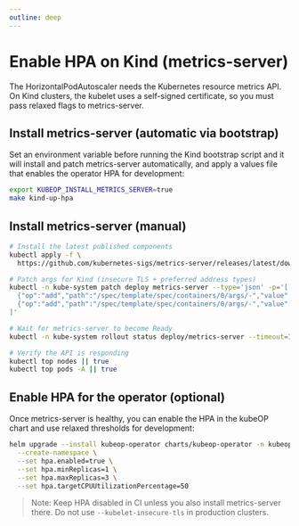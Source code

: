 ```yaml
---
outline: deep
---
```


# Enable HPA on Kind (metrics-server)

The HorizontalPodAutoscaler needs the Kubernetes resource metrics API. On Kind
clusters, the kubelet uses a self-signed certificate, so you must pass relaxed
flags to metrics-server.

## Install metrics-server (automatic via bootstrap)

Set an environment variable before running the Kind bootstrap script and it
will install and patch metrics-server automatically, and apply a values file
that enables the operator HPA for development:

```bash
export KUBEOP_INSTALL_METRICS_SERVER=true
make kind-up-hpa
```

## Install metrics-server (manual)

```bash
# Install the latest published components
kubectl apply -f \
  https://github.com/kubernetes-sigs/metrics-server/releases/latest/download/components.yaml

# Patch args for Kind (insecure TLS + preferred address types)
kubectl -n kube-system patch deploy metrics-server --type='json' -p='[
  {"op":"add","path":"/spec/template/spec/containers/0/args/-","value":"--kubelet-insecure-tls"},
  {"op":"add","path":"/spec/template/spec/containers/0/args/-","value":"--kubelet-preferred-address-types=InternalIP,Hostname,InternalDNS,ExternalDNS,ExternalIP"}
]'

# Wait for metrics-server to become Ready
kubectl -n kube-system rollout status deploy/metrics-server --timeout=120s

# Verify the API is responding
kubectl top nodes || true
kubectl top pods -A || true
```

## Enable HPA for the operator (optional)

Once metrics-server is healthy, you can enable the HPA in the kubeOP chart and
use relaxed thresholds for development:

```bash
helm upgrade --install kubeop-operator charts/kubeop-operator -n kubeop-system \
  --create-namespace \
  --set hpa.enabled=true \
  --set hpa.minReplicas=1 \
  --set hpa.maxReplicas=3 \
  --set hpa.targetCPUUtilizationPercentage=50
```

> Note: Keep HPA disabled in CI unless you also install metrics-server there.
> Do not use `--kubelet-insecure-tls` in production clusters.
